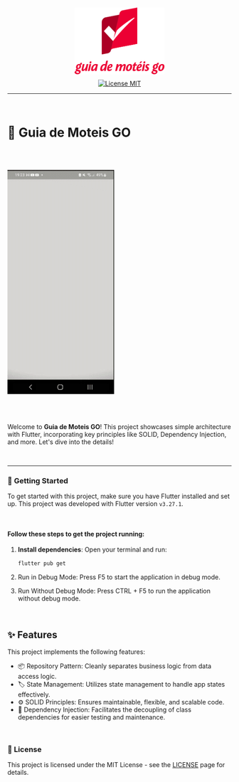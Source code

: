 <br>
<p align="center">
  <div style="display: flex; align-items: center; justify-content: center; width: 100%; gap: 12px; margin-bottom: 12px;">
    <img src="assets/images/logo.png" alt="Project Logo" width="40%">
  </div>
  <a style="display: flex; align-items: center; justify-content: center;" href="https://opensource.org/licenses/MIT">
    <img src="https://img.shields.io/badge/License-MIT-blue.svg" alt="License MIT">
  </a>
</p>
<hr />
<br>

# 🚀 **Guia de Moteis GO**

<br>
<br>

![Alt Text](assets/videos/video.gif)

<br>
<br>

Welcome to **Guia de Moteis GO**! This project showcases simple architecture with Flutter, incorporating key principles like SOLID, Dependency Injection, and more. Let's dive into the details!

<br>

---

### 🏁 **Getting Started**

To get started with this project, make sure you have Flutter installed and set up. This project was developed with Flutter version `v3.27.1`.

<br>

#### Follow these steps to get the project running:

1. **Install dependencies**:
   Open your terminal and run:

   ```bash
   flutter pub get
   ```

2. Run in Debug Mode: Press F5 to start the application in debug mode.

3. Run Without Debug Mode: Press CTRL + F5 to run the application without debug mode.

<br>

## ✨ Features

This project implements the following features:

- 📦 Repository Pattern: Cleanly separates business logic from data access logic.
- 🏷️ State Management: Utilizes state management to handle app states effectively.
- ⚙️ SOLID Principles: Ensures maintainable, flexible, and scalable code.
- 🔌 Dependency Injection: Facilitates the decoupling of class dependencies for easier testing and maintenance.

<br>

### 📜 License

This project is licensed under the MIT License - see the <a href="https://opensource.org/licenses/MIT" target="_blank">LICENSE</a> page for details.

